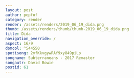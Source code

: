 ```yaml
---
layout: post
author: pepfof
category: render
render: /assets/renders/2019_06_19_dida.png
thumb: /assets/renders/thumb/thumb-2019_06_19_dida.png
title: Dida
navigation_override: /
aspect: 16/9
domcol: ^544550
spotisong: 2yfKkvgywRAY9xy849piLp
songname: Subterraneans - 2017 Remaster
songautr: David Bowie
postid: 61
---
```


<!--USER BEGIN 1-->

<!--USER END 1-->

<!--more-->
<!--USER BEGIN 2-->

<!--USER END 2-->

